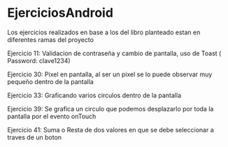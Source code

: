 # EjerciciosAndroid

Los ejercicios realizados en base a los del libro planteado estan en diferentes ramas del proyecto

Ejercicio 11: Validacion de contraseña y cambio de pantalla, uso de Toast ( Password: clave1234)

Ejercicio 30: Pixel en pantalla, al ser un pixel se lo puede observar muy pequeño dentro de la pantalla

Ejercicio 33: Graficando varios circulos dentro de la pantalla

Ejercicio 39: Se grafica un circulo que podemos desplazarlo por toda la pantalla por el evento onTouch

Ejercicio 41: Suma o Resta de dos valores en que se debe seleccionar a traves de un boton

